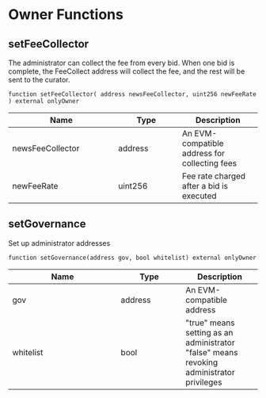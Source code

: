 # Owner Functions

## setFeeCollector

The administrator can collect the fee from every bid. When one bid is complete, the FeeCollect address will collect the fee, and the rest will be sent to the curator.

`function setFeeCollector( address newsFeeCollector, uint256 newFeeRate ) external onlyOwner`

<table><thead><tr><th width="198.33333333333331">Name</th><th width="113">Type</th><th>Description</th></tr></thead><tbody><tr><td>newsFeeCollector</td><td>address</td><td>An EVM-compatible address for collecting fees</td></tr><tr><td>newFeeRate</td><td>uint256</td><td>Fee rate charged after a bid is executed</td></tr></tbody></table>

## setGovernance

Set up administrator addresses

`function setGovernance(address gov, bool whitelist) external onlyOwner`

<table><thead><tr><th width="203.33333333333331">Name</th><th width="115">Type</th><th>Description</th></tr></thead><tbody><tr><td>gov</td><td>address</td><td>An EVM-compatible address</td></tr><tr><td>whitelist</td><td>bool</td><td>"true" means setting as an administrator<br>"false" means revoking administrator privileges</td></tr></tbody></table>

